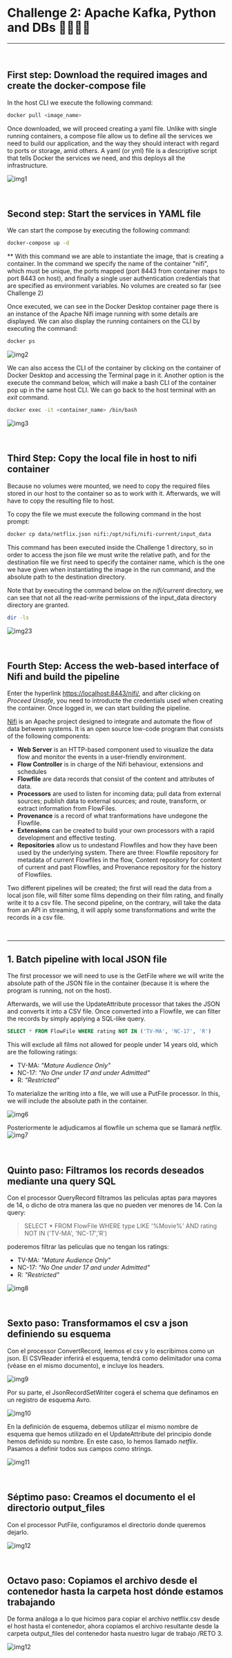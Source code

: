 <br>
<br>

# **Challenge 2: Apache Kafka, Python and DBs 🐋🧑🏼‍💻**

---

<br>

## **First step**: Download the required images and create the docker-compose file

In the host CLI we execute the following command:

```bash
docker pull <image_name>
```

Once downloaded, we will proceed creating a yaml file. Unlike with single running containers, a compose file allow us to define all the services we need to build our application, and the way they should interact with regard to ports or storage, amid others.
A yaml (or yml) file is a descriptive script that tells Docker the services we need, and this deploys all the infrastructure.

![img1](pics/pic2_1.png)

<br>

## **Second step**: Start the services in YAML file

We can start the compose by executing the following command:

```bash
docker-compose up -d
```

\*\*
With this command we are able to instantiate the image, that is creating a container. In the command we specify the name of the container "nifi", which must be unique, the ports mapped (port 8443 from container maps to port 8443 on host), and finally a single user authentication credentials that are specified as environment variables. No volumes are created so far (see Challenge 2)

Once executed, we can see in the Docker Desktop container page there is an instance of the Apache Nifi image running with some details are displayed. We can also display the running containers on the CLI by executing the command:

```bash
docker ps
```

![img2](pics/pic2_22.png)

We can also access the CLI of the container by clicking on the container of Docker Desktop and accessing the Terminal page in it. Another option is the execute the command below, which will make a bash CLI of the container pop up in the same host CLI. We can go back to the host terminal with an _exit_ command.

```bash
docker exec -it <container_name> /bin/bash
```

![img3](pics/pic2_3.png)

<br>

## **Third Step**: Copy the local file in host to nifi container

Because no volumes were mounted, we need to copy the required files stored in our host to the container so as to work with it. Afterwards, we will have to copy the resulting file to host.

To copy the file we must execute the following command in the host prompt:

```bash
docker cp data/netflix.json nifi:/opt/nifi/nifi-current/input_data
```

This command has been executed inside the Challenge 1 directory, so in order to access the json file we must write the relative path, and for the destination file we first need to specify the container name, which is the one we have given when instantiating the image in the run command, and the absolute path to the destination directory.

Note that by executing the command below on the _nifi/current_ directory, we can see that not all the read-write permissions of the input_data directory directory are granted.

```bash
dir -ls
```

![img23](pics/pic2_23.png)

<br>

## **Fourth Step**: Access the web-based interface of Nifi and build the pipeline

Enter the hyperlink [https://localhost:8443/nifi/](https://localhost:8443/nifi/), and after clicking on _Proceed Unsafe_, you need to introducte the credentials used when creating the container. Once logged in, we can start building the pipeline.

[Nifi](https://nifi.apache.org/docs/nifi-docs/html/nifi-in-depth.html) is an Apache project designed to integrate and automate the flow of data between systems. It is an open source low-code program that consists of the following components:

- **Web Server** is an HTTP-based component used to visualize the data flow and monitor the events in a user-friendly environment.
- **Flow Controller** is in charge of the Nifi behaviour, extensions and schedules
- **Flowfile** are data records that consist of the content and attributes of data.
- **Processors** are used to listen for incoming data; pull data from external sources; publish data to external sources; and route, transform, or extract information from FlowFiles.
- **Provenance** is a record of what tranformations have undegone the Flowfile.
- **Extensions** can be created to build your own processors with a rapid development and effective testing.
- **Repositories** allow us to undestand Flowfiles and how they have been used by the underlying system. There are three: Flowfile repository for metadata of current Flowfiles in the flow, Content repository for content of current and past Flowfiles, and Provenance repository for the history of Flowfiles.

Two different pipelines will be created; the first will read the data from a local json file, will filter some films depending on their film rating, and finally write it to a csv file. The second pipeline, on the contrary, will take the data from an API in streaming, it will apply some transformations and write the records in a csv file.

<br>

---

## **1. Batch pipeline with local JSON file**

The first processor we will need to use is the GetFile where we will write the absolute path of the JSON file in the container (because it is where the program is running, not on the host).

Afterwards, we will use the UpdateAttribute processor that takes the JSON and converts it into a CSV file. Once converted into a Flowfile, we can filter the records by simply applying a SQL-like query.

```SQL
SELECT * FROM FlowFile WHERE rating NOT IN ('TV-MA', 'NC-17', 'R')
```

This will exclude all films not allowed for people under 14 years old, which are the following ratings:

- TV-MA: _"Mature Audience Only"_
- NC-17: _"No One under 17 and under Admitted"_
- R: _"Restricted"_

To materialize the writing into a file, we will use a PutFile processor. In this, we will include the absolute path in the container.

![img6](pics/pic2_8.png)

Posteriormente le adjudicamos al flowfile un schema que se llamará _netflix_.
![img7](pics/pic2_9.png)

<br>

## **Quinto paso**: Filtramos los records deseados mediante una query SQL

Con el processor QueryRecord filtramos las peliculas aptas para mayores de 14, o dicho de otra manera las que no pueden ver menores de 14. Con la query:

> SELECT \* FROM FlowFile WHERE type LIKE '%Movie%' AND rating NOT IN ('TV-MA', 'NC-17','R')

poderemos filtrar las peliculas que no tengan los ratings:

- TV-MA: _"Mature Audience Only"_
- NC-17: _"No One under 17 and under Admitted"_
- R: _"Restricted"_

![img8](pics/pic2_10.png)

<br>

## **Sexto paso**: Transformamos el csv a json definiendo su esquema

Con el processor ConvertRecord, leemos el csv y lo escribimos como un json. El CSVReader inferirá el esquema, tendrá como delimitador una coma (véase en el mismo documento), e incluye los headers.

![img9](pics/pic2_18.png)

Por su parte, el JsonRecordSetWriter cogerá el schema que definamos en un registro de esquema Avro.

![img10](pics/pic2_20.png)

En la definición de esquema, debemos utilizar el mismo nombre de esquema que hemos utilizado en el UpdateAttribute del principio donde hemos definido su nombre. En este caso, lo hemos llamado _netflix_. Pasamos a definir todos sus campos como strings.

![img11](pics/pic2_16.png)

<br>

## **Séptimo paso**: Creamos el documento el el directorio output_files

Con el processor PutFile, configuramos el directorio donde queremos dejarlo.

![img12](pics/pic2_13.png)

<br>

## **Octavo paso**: Copiamos el archivo desde el contenedor hasta la carpeta host dónde estamos trabajando

De forma análoga a lo que hicimos para copiar el archivo netflix.csv desde el host hasta el contenedor, ahora copiamos el archivo resultante desde la carpeta output_files del contenedor hasta nuestro lugar de trabajo /RETO 3.

![img12](pics/pic2_17.png)
